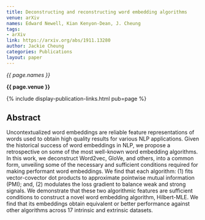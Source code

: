 ```yaml
---
title: Deconstructing and reconstructing word embedding algorithms
venue: arXiv
names: Edward Newell, Kian Kenyon-Dean, J. Cheung
tags:
- arXiv
link: https://arxiv.org/abs/1911.13280
author: Jackie Cheung
categories: Publications
layout: paper
---
```


*{{ page.names }}*

**{{ page.venue }}**

{% include display-publication-links.html pub=page %}

## Abstract

Uncontextualized word embeddings are reliable feature representations of words used to obtain high quality results for various NLP applications. Given the historical success of word embeddings in NLP, we propose a retrospective on some of the most well-known word embedding algorithms. In this work, we deconstruct Word2vec, GloVe, and others, into a common form, unveiling some of the necessary and sufficient conditions required for making performant word embeddings. We find that each algorithm: (1) fits vector-covector dot products to approximate pointwise mutual information (PMI); and, (2) modulates the loss gradient to balance weak and strong signals. We demonstrate that these two algorithmic features are sufficient conditions to construct a novel word embedding algorithm, Hilbert-MLE. We find that its embeddings obtain equivalent or better performance against other algorithms across 17 intrinsic and extrinsic datasets.